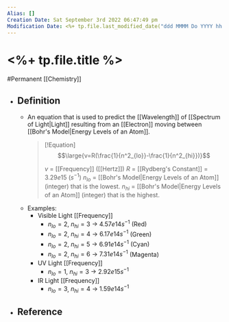 ```yaml
---
Alias: []
Creation Date: Sat September 3rd 2022 06:47:49 pm 
Modification Date: <%+ tp.file.last_modified_date("ddd MMMM Do YYYY hh:mm:ss a") %>
---
```

# <%+ tp.file.title %>
#Permanent [[Chemistry]]

- ## Definition
	- An equation that is used to predict the [[Wavelength]] of [[Spectrum of Light|Light]] resulting from an [[Electron]] moving between [[Bohr's Model|Energy Levels of an Atom]].
	  > [!Equation]
	  > $$\large{v=R(\frac{1}{n^2_{lo}}-\frac{1}{n^2_{hi}})}$$
	  > 
	  > $v$ = [[Frequency]] ([[Hertz]])
	  > $R$ = [[Rydberg's Constant]] = $3.29e15$ ($s^{-1}$)
	  > $n_{lo}$ = [[Bohr's Model|Energy Levels of an Atom]] (integer) that is the lowest.
	  > $n_{hi}$ = [[Bohr's Model|Energy Levels of an Atom]] (integer) that is the highest.
	- Examples:
		- Visible Light [[Frequency]]
			- $n_{lo}=2$, $n_{hi}=3$ $\rightarrow$ $4.57e14s^{-1}$ (Red)
			- $n_{lo}=2$, $n_{hi}=4$ $\rightarrow$ $6.17e14s^{-1}$ (Green)
			- $n_{lo}=2$, $n_{hi}=5$ $\rightarrow$ $6.91e14s^{-1}$ (Cyan)
			- $n_{lo}=2$, $n_{hi}=6$ $\rightarrow$ $7.31e14s^{-1}$ (Magenta)
		- UV Light [[Frequency]]
			- $n_{lo}=1$, $n_{hi}=3$ $\rightarrow$ $2.92e15s^{-1}$
		- IR Light [[Frequency]]
			- $n_{lo}=3$, $n_{hi}=4$ $\rightarrow$ $1.59e14s^{-1}$
- ## Reference